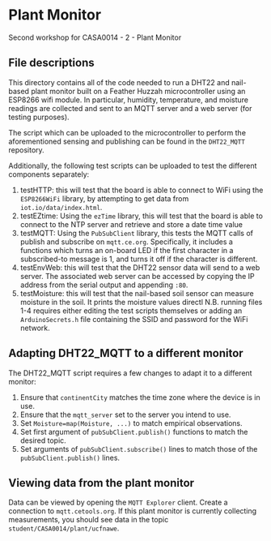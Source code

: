 # Plant Monitor
Second workshop for CASA0014 - 2 - Plant Monitor

## File descriptions
This directory contains all of the code needed to run a DHT22 and nail-based plant monitor built on a Feather Huzzah microcontroller using an ESP8266 wifi module.
In particular, humidity, temperature, and moisture readings are collected and sent to an MQTT server and a web server (for testing purposes).

The script which can be uploaded to the microcontroller to perform the aforementioned sensing and publishing can be found in the `DHT22_MQTT` repository.

Additionally, the following test scripts can be uploaded to test the different components separately:
1. testHTTP: this will test that the board is able to connect to WiFi using the `ESP8266WiFi` library, by attempting to get data from `iot.io/data/index.html`.
2. testEZtime: Using the `ezTime` library, this will test that the board is able to connect to the NTP server and retrieve and store a date time value
3. testMQTT: Using the `PubSubClient` library, this tests the MQTT calls of publish and subscribe on `mqtt.ce.org`. Specifically, it includes a functions which turns an on-board LED if the first character in a subscribed-to message is 1, and turns it off if the character is different.
4. testEnvWeb: this will test that the DHT22 sensor data will send to a web server. The associated web server can be accessed by copying the IP address from the serial output and appending `:80`.
5. testMoisture: this will test that the nail-based soil sensor can measure moisture in the soil. It prints the moisture values directl
N.B. running files 1-4 requires either editing the test scripts themselves or adding an `ArduinoSecrets.h` file containing the SSID and password for the WiFi network.

## Adapting DHT22_MQTT to a different monitor
The DHT22_MQTT script requires a few changes to adapt it to a different monitor:
1. Ensure that `continentCity` matches the time zone where the device is in use.
2. Ensure that the `mqtt_server` set to the server you intend to use.
3. Set `Moisture=map(Moisture, ...)` to match empirical observations.
4. Set first argument of `pubSubClient.publish()` functions to match the desired topic.
5. Set arguments of `pubSubClient.subscribe()` lines to match those of the `pubSubClient.publish()` lines.

## Viewing data from the plant monitor
Data can be viewed by opening the `MQTT Explorer` client. Create a connection to `mqtt.cetools.org`. If this plant monitor is currently collecting measurements, you should see data in the topic `student/CASA0014/plant/ucfnawe`.
